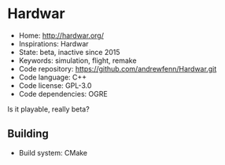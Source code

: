 # Hardwar

- Home: http://hardwar.org/
- Inspirations: Hardwar
- State: beta, inactive since 2015
- Keywords: simulation, flight, remake
- Code repository: https://github.com/andrewfenn/Hardwar.git
- Code language: C++
- Code license: GPL-3.0
- Code dependencies: OGRE

Is it playable, really beta?

## Building

- Build system: CMake
